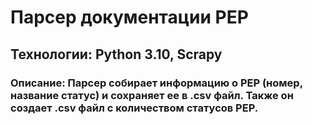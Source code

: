 # Парсер документации PEP

## Технологии: Python 3.10, Scrapy

### Описание: Парсер собирает информацию о PEP (номер, название статус) и сохраняет ее в .csv файл. Также он создает .csv файл с количеством статусов PEP.